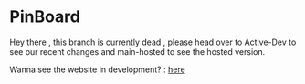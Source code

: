 # PinBoard

Hey there , this branch is currently dead , please head over to Active-Dev to see our recent changes and main-hosted to see the hosted version.

Wanna see the website in development? : [here](https://clypboard.netlify.app/)

